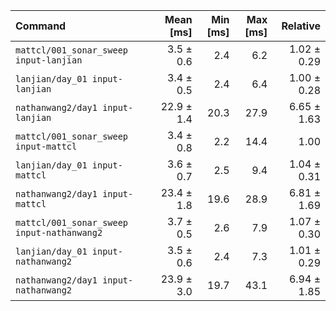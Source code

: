 | Command | Mean [ms] | Min [ms] | Max [ms] | Relative |
|:---|---:|---:|---:|---:|
| `mattcl/001_sonar_sweep input-lanjian` | 3.5 ± 0.6 | 2.4 | 6.2 | 1.02 ± 0.29 |
| `lanjian/day_01 input-lanjian` | 3.4 ± 0.5 | 2.4 | 6.4 | 1.00 ± 0.28 |
| `nathanwang2/day1 input-lanjian` | 22.9 ± 1.4 | 20.3 | 27.9 | 6.65 ± 1.63 |
| `mattcl/001_sonar_sweep input-mattcl` | 3.4 ± 0.8 | 2.2 | 14.4 | 1.00 |
| `lanjian/day_01 input-mattcl` | 3.6 ± 0.7 | 2.5 | 9.4 | 1.04 ± 0.31 |
| `nathanwang2/day1 input-mattcl` | 23.4 ± 1.8 | 19.6 | 28.9 | 6.81 ± 1.69 |
| `mattcl/001_sonar_sweep input-nathanwang2` | 3.7 ± 0.5 | 2.6 | 7.9 | 1.07 ± 0.30 |
| `lanjian/day_01 input-nathanwang2` | 3.5 ± 0.6 | 2.4 | 7.3 | 1.01 ± 0.29 |
| `nathanwang2/day1 input-nathanwang2` | 23.9 ± 3.0 | 19.7 | 43.1 | 6.94 ± 1.85 |

